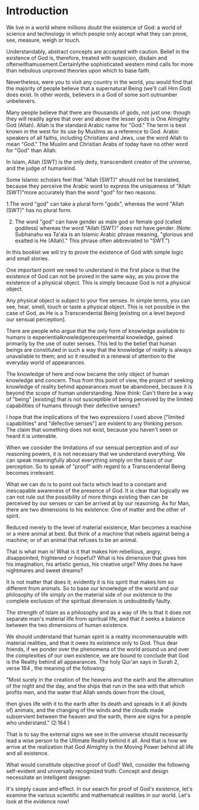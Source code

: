 Introduction
============

We live in a world where millions doubt the existence of God: a world
of science and technology in which people only accept what they can
prove, see, measure, weigh or touch.

Understandably, abstract concepts are accepted with caution. Belief in
the existence of God is, therefore, treated with suspicion, disdain and
oftenwithamusement.Certainlythe sophisticated western mind calls for
more than nebulous unproved theories upon which to base faith.

Nevertheless, were you to visit any country in the world, you would
find that the majority of people believe that a supernatural Being
(we'll call Him God) does exist. In other words, believers in a God of
some sort outnumber unbelievers.

Many people believe that there are thousands of gods, not just one:
though they will readily agree that over and above the lesser gods is
One Almighty God (Allah). Allah is the standard Arabic name for "God."
The term is best known in the west for its use by Muslims as a reference
to God. Arabic speakers of all faiths, including Christians and Jews,
use the word Allah to mean "God." The Muslim and Christian Arabs of
today have no other word for "God" than Allah.

In Islam, Allah (SWT) is the only deity, transcendent creator of the
universe, and the judge of humankind.

Some Islamic scholars feel that "Allah (SWT)" should not be translated,
because they perceive the Arabic word to express the uniqueness of
"Allah (SWT)"more accurately than the word "god" for two reasons:

1.The word "god" can take a plural form "gods", whereas the word "Allah
(SWT)" has no plural form.

2. The word "god" can have gender as male god or female god (called
goddess) whereas the word "Allah (SWT)" does not have gender. (Note:
Subhanahu wa Ta'ala is an Islamic Arabic phrase meaning, "glorious and
exalted is He (Allah)." This phrase often abbreviated to "SWT.")

In this booklet we will try to prove the existence of God with simple
logic and small stories.

One important point we need to understand in the first place is that
the existence of God can not be proved in the same way, as you prove the
existence of a physical object. This is simply because God is not a
physical object.

Any physical object is subject to your five senses. In simple terms,
you can see, hear, smell, touch or taste a physical object. This is not
possible in the case of God, as He is a Transcendental Being [existing
on a level beyond our sensual perception].

There are people who argue that the only form of knowledge available to
humans is experientialknowledgeorexperimental knowledge, gained
primarily by the use of outer senses. This led to the belief that human
beings are constituted in such a way that the knowledge of reality is
always unavailable to them; and so it resulted in a renewal of attention
to the everyday world of appearances.

The knowledge of here and now became the only object of human knowledge
and concern. Thus from this point of view, the project of seeking
knowledge of reality behind appearances must be abandoned, because it is
beyond the scope of human understanding. Now think: Can't there be a way
of "being" [existing] that is not susceptible of being perceived by the
limited capabilities of humans through their defective senses?

I hope that the implications of the two expressions I used above
["limited capabilities" and "defective senses"] are evident to any
thinking person. The claim that something does not exist, because you
haven't seen or heard it is untenable.

When we consider the limitations of our sensual perception and of our
reasoning powers, it is not necessary that we understand everything. We
can speak meaningfully about everything simply on the basis of our
perception. So to speak of "proof" with regard to a Transcendental Being
becomes irrelevant.

What we can do is to point out facts which lead to a constant and
inescapable awareness of the presence of God. It is clear that logically
we can not rule out the possibility of more things existing than can be
perceived by our senses or can be arrived at by our reasoning. As for
Man, there are two dimensions to his existence: One of matter and the
other of spirit.

Reduced merely to the level of material existence, Man becomes a
machine or a mere animal at best. But think of a machine that rebels
against being a machine; or of an animal that refuses to be an animal.

That is what man is! What is it that makes him rebellious, angry,
disappointed, frightened or hopeful? What is his dimension that gives
him his imagination, his artistic genius, his creative urge? Why does he
have nightmares and sweet dreams?

It is not matter that does it; evidently it is his spirit that makes
him so different from animals. So to base our knowledge of the world and
our philosophy of life simply on the material side of our existence to
the complete exclusion of the spiritual dimension is undoubtedly
faulty.

The strength of Islam as a philosophy and as a way of life is that it
does not separate man's material life from spiritual life, and that it
seeks a balance between the two dimensions of human existence.

We should understand that human spirit is a reality incommensurable
with material realities, and that it owes its existence only to God.
Thus dear friends, if we ponder over the phenomena of the world around
us and over the complexities of our own existence, we are bound to
conclude that God is the Reality behind all appearances. The holy Qur'an
says in Surah 2, verse 164 , the meaning of the following:

"Most surely in the creation of the heavens and the earth and the
alternation of the night and the day, and the ships that run in the sea
with that which profits men, and the water that Allah sends down from
the cloud,

then gives life with it to the earth after its death and spreads in it
all (kinds of) animals, and the changing of the winds and the clouds
made subservient between the heaven and the earth, there are signs for a
people who understand." (2:164 )

That is to say the external signs we see in the universe should
necessarily lead a wise person to the Ultimate Reality behind it all.
And that is how we arrive at the realization that God Almighty is the
Moving Power behind all life and all existence.

What would constitute objective proof of God? Well, consider the
following self-evident and universally recognized truth: Concept and
design necessitate an intelligent designer.

It's simply cause and effect. In our search for proof of God's
existence, let's examine the various scientific and mathematical
realities in our world. Let's look at the evidence now!


